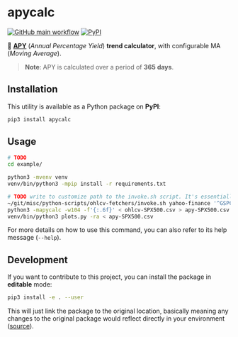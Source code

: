 # apycalc

[![GitHub main workflow](https://img.shields.io/github/actions/workflow/status/dmotte/apycalc/main.yml?branch=main&logo=github&label=main&style=flat-square)](https://github.com/dmotte/apycalc/actions)
[![PyPI](https://img.shields.io/pypi/v/apycalc?logo=python&style=flat-square)](https://pypi.org/project/apycalc/)

:snake: [**APY**](https://www.investopedia.com/terms/a/apy.asp) (_Annual Percentage Yield_) **trend calculator**, with configurable MA (_Moving Average_).

> **Note**: APY is calculated over a period of **365 days**.

## Installation

This utility is available as a Python package on **PyPI**:

```bash
pip3 install apycalc
```

## Usage

```bash
# TODO
cd example/

python3 -mvenv venv
venv/bin/python3 -mpip install -r requirements.txt

# TODO write to customize path to the invoke.sh script. It's essentially the local path to the https://github.com/dmotte/misc/blob/main/python-scripts/ohlcv-fetchers/invoke.sh script
~/git/misc/python-scripts/ohlcv-fetchers/invoke.sh yahoo-finance '^GSPC' -i1wk -d2000-01-01T00Z -f'{:.6f}' > ohlcv-SPX500.csv
python3 -mapycalc -w104 -f'{:.6f}' < ohlcv-SPX500.csv > apy-SPX500.csv
venv/bin/python3 plots.py -ra < apy-SPX500.csv
```

For more details on how to use this command, you can also refer to its help message (`--help`).

## Development

If you want to contribute to this project, you can install the package in **editable** mode:

```bash
pip3 install -e . --user
```

This will just link the package to the original location, basically meaning any changes to the original package would reflect directly in your environment ([source](https://stackoverflow.com/a/35064498)).
